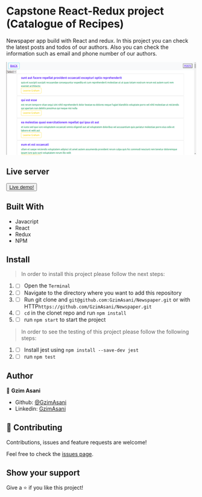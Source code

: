 # Capstone React-Redux project (Catalogue of Recipes)



Newspaper app build with React and redux. In this project you can check the latest posts and todos of our authors. Also you can check the information such as email and phone number of our authors.

![img](./src/assets/pic.png)

## Live server
<button> <a href="https://elated-curran-5872a0.netlify.app/"> Live demo!</a> </button>

## Built With 

- Javacript
- React
- Redux
- NPM

## Install 

> In order to install this project please follow the next steps:

1. - [ ] Open the `Terminal`
2. - [ ] Navigate to the directory where you want to add this repository
3. - [ ] Run git clone and `git@github.com:GzimAsani/Newspaper.git` or with HTTP`https://github.com/GzimAsani/Newspaper.git` 
5. - [ ] `cd` in the clonet repo and run `npm install`
6. - [ ] run `npm start` to start the project

> In order to see the testing of this project please follow the following steps:
1. - [ ] Install jest using `npm install --save-dev jest` 
2. - [ ] run `npm test`

## Author

👤 **Gzim Asani**
- Github: [@GzimAsani](https://github.com/GzimAsani)
- Linkedin: [GzimAsani](https://www.linkedin.com/in/gzim-asani-83390a17a/)

## 🤝 Contributing

Contributions, issues and feature requests are welcome!

Feel free to check the [issues page](https://github.com/GzimAsani/Newspaper/issues).


## Show your support

Give a ⭐️ if you like this project!